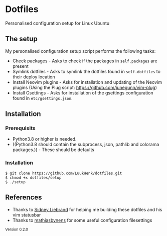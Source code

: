 # Dotfiles
Personalised configuration setup for Linux Ubuntu

## The setup
My personalised configuration setup script performs the following tasks:
* Check packages - Asks to check if the packages in `self.packages` are present
* Symlink dotfiles - Asks to symlink the dotfiles found in `self.dotfiles` to their deploy location
* Install Neovim plugins - Asks for installation and updating of the Neovim plugins (Using the Plug script: https://github.com/junegunn/vim-plug)
* Install Gsettings - Asks for installation of the gsettings configuration found in `etc/gsettings.json`.

## Installation
### Prerequisits
* Python3.8 or higher is needed.
* ((Python3.8 should contain the subprocess, json, pathlib and colorama packages.)) - These should be defaults

### Installation
```
$ git clone https://github.com/LuukHenk/dotfiles.git
$ chmod +x dotfiles/setup
$ ./setup
```

## References
- Thanks to [Sidney Liebrand](https://github.com/SidOfc) for helping me building these dotfiles and his vim statusbar
- Thanks to [mathiasbynens](https://github.com/mathiasbynens/dotfiles) for some useful configuration filesettings

<sub>Version 0.2.0</sub>
